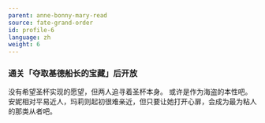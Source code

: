 ```yaml
---
parent: anne-bonny-mary-read
source: fate-grand-order
id: profile-6
language: zh
weight: 6
---
```


### 通关「夺取基德船长的宝藏」后开放

没有希望圣杯实现的愿望，但两人追寻着圣杯本身。
或许是作为海盗的本性吧。安妮相对平易近人，玛莉则起初很难亲近，但只要让她打开心扉，会成为最为粘人的那类从者吧。
